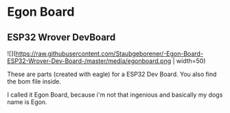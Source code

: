 # Egon Board
## ESP32 Wrover DevBoard

![](https://raw.githubusercontent.com/Staubgeborener/-Egon-Board-ESP32-Wrover-Dev-Board-/master/media/egonboard.png | width=50)

These are parts (created with eagle) for a ESP32 Dev Board. You also find the bom file inside.

I called it Egon Board, because i'm not that ingenious and basically my dogs name is Egon.
